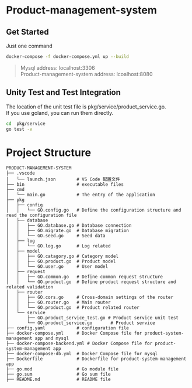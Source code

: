 # Product-management-system
## Get Started

Just one command

```bash
docker-compose -f docker-compose.yml up --build
```

> Mysql address: localhost:3306 </br >
> Product-management-system address: lcoalhost:8080</br>
## Unity Test and Test Integration

The location of the unit test file is pkg/service/product_service.go. </br>
If you use goland, you can run them directly. </br>

```bash
cd  pkg/service
go test -v 
```


# Project Structure
```
PRODUCT-MANAGEMENT-SYSTEM
├── .vscode
│   └── launch.json        # VS Code 配置文件
├── bin                    # executable files
├── cmd
│   └── main.go            # The entry of the application
├── pkg
│   ├── config
│   │   └── GO.config.go   # Define the configuration structure and read the configuration file
│   ├── database
│   │   ├── GO.database.go # Database connection
│   │   ├── GO.migrate.go  # Database migration
│   │   └── GO.seed.go     # Seed data
│   ├── log
│   │   └── GO.log.go      # Log related
│   ├── model
│   │   ├── GO.catagory.go # Category model
│   │   ├── GO.product.go  # Product model
│   │   └── GO.user.go     # User model
│   ├── request 
│   │   ├── GO.common.go   # Define common request structure
│   │   └── GO.product.go  # Define product request structure and related validation
│   ├── router
│   │   ├── GO.cors.go     # Cross-domain settings of the router
│   │   ├── GO.router.go   # Main router
│   │   └── GO.product.go  # Product related router
│   └── service
│       ├── GO.product_service_test.go # Product service unit test
│       └── GO.product_service.go       # Product service
├── config.yaml            # configuration file
├── docker-compose.yml     # Docker Compose file for product-system-management app and mysql
├── docker-compose-backend.yml # Docker Compose file for product-system-management app
├── docker-compose-db.yml  # Docker Compose file for mysql
├── Dockerfile             # Dockerfile for product-system-management app
├── go.mod                 # Go module file
├── go.sum                 # Go sum file
├── README.md              # README file
```